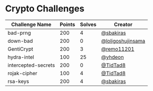 # Crypto Challenges
|Challenge Name|Points|Solves|Creator|
|-|-|-|-|
|bad-prng|200|4|<a href="https://github.com/sbakiras">@sbakiras</a>|
|down-bad|200|0|<a href="https://github.com/loligoshujinsama">@loligoshujinsama</a>|
|GentiCrypt|200|3|<a href="https://github.com/remo11201">@remo11201</a>|
|hydra-intel|100|25|<a href="https://github.com/yhdeon">@yhdeon</a>|
|intercepted-secrets|200|0|<a href="https://github.com/TidTad8">@TidTad8</a>|
|rojak-cipher|100|4|<a href="https://github.com/TidTad8">@TidTad8</a>|
|rsa-keys|200|4|<a href="https://github.com/sbakiras">@sbakiras</a>|
